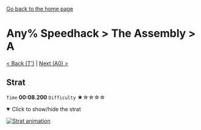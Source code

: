 [Go back to the home page](https://github.com/Doublevil/scbspeedrun)

# Any% Speedhack > The Assembly > A

[< Back (T')](https://github.com/Doublevil/scbspeedrun/blob/main/levels/any_sh/T/T'.md) | [Next (A0) >](https://github.com/Doublevil/scbspeedrun/blob/main/levels/any_sh/A/A0.md)

## Strat

`Time` **00:08.200** `Difficulty` ★☆☆☆☆
<details open>
  <summary>Click to show/hide the strat</summary>

  [![Strat animation](https://github.com/Doublevil/scbspeedrun/blob/main/media/levels/A/A_Strat.webp)](https://github.com/Doublevil/scbspeedrun/blob/main/media/levels/A/A_Strat.mp4?raw=true)
</details>
